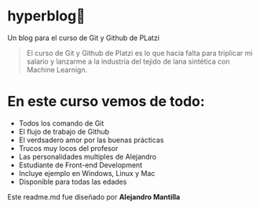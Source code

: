 # hyperblog💚
Un blog para el curso de Git y Github de PLatzi
> El curso de Git y Github de Platzi es lo que hacia falta para triplicar mi salario y lanzarme a la industría del tejido de lana sintética con Machine Learnign.

# En este curso vemos de todo:
* Todos los comando de Git
* El flujo de trabajo de Github
* El verdsadero amor por las buenas prácticas
* Trucos muy locos del profesor
* Las personalidades multiples de Alejandro
* Estudiante de Front-end Development
* Incluye ejemplo en Windows, Linux y Mac
* Disponible para todas las edades

Este readme.md fue diseñado por **Alejandro Mantilla**